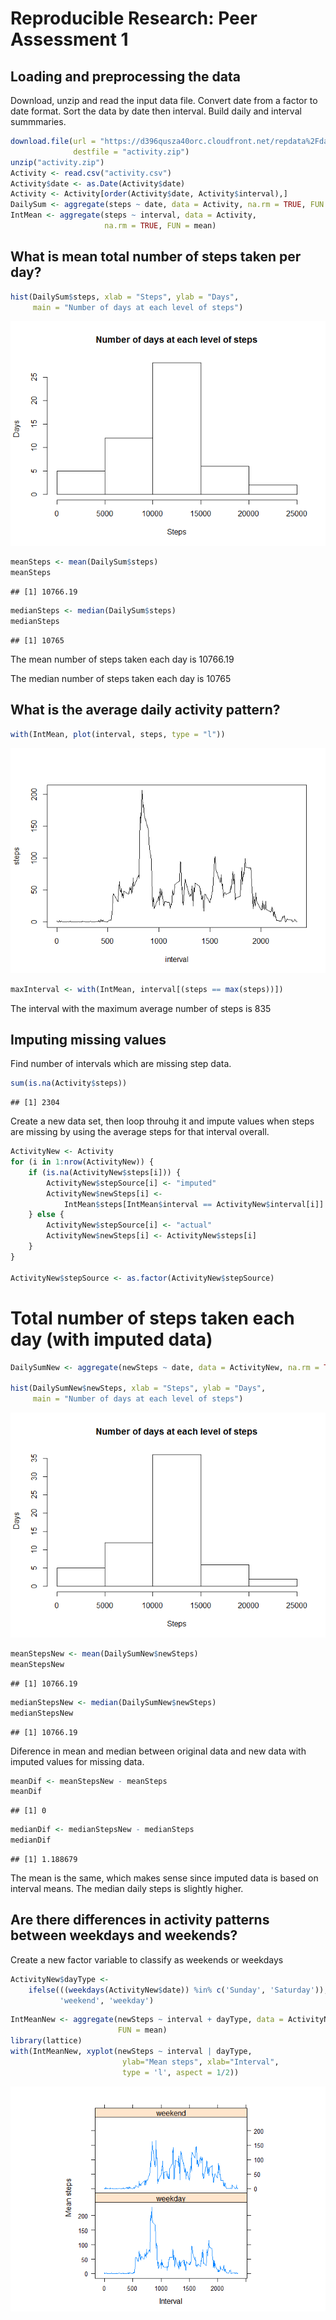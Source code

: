# Reproducible Research: Peer Assessment 1


## Loading and preprocessing the data
Download, unzip and read the input data file.
Convert date from a factor to date format.
Sort the data by date then interval.
Build daily and interval summmaries.


```r
download.file(url = "https://d396qusza40orc.cloudfront.net/repdata%2Fdata%2Factivity.zip",
              destfile = "activity.zip")
unzip("activity.zip")
Activity <- read.csv("activity.csv")
Activity$date <- as.Date(Activity$date)
Activity <- Activity[order(Activity$date, Activity$interval),]
DailySum <- aggregate(steps ~ date, data = Activity, na.rm = TRUE, FUN = sum)
IntMean <- aggregate(steps ~ interval, data = Activity,
                     na.rm = TRUE, FUN = mean)
```



## What is mean total number of steps taken per day?

```r
hist(DailySum$steps, xlab = "Steps", ylab = "Days", 
     main = "Number of days at each level of steps")
```

![](PA1_template_files/figure-html/unnamed-chunk-2-1.png)<!-- -->

```r
meanSteps <- mean(DailySum$steps)
meanSteps
```

```
## [1] 10766.19
```

```r
medianSteps <- median(DailySum$steps)
medianSteps
```

```
## [1] 10765
```

The mean number of steps taken each day is 10766.19

The median number of steps taken each day is 10765




## What is the average daily activity pattern?

```r
with(IntMean, plot(interval, steps, type = "l"))
```

![](PA1_template_files/figure-html/unnamed-chunk-3-1.png)<!-- -->

```r
maxInterval <- with(IntMean, interval[(steps == max(steps))])
```

The interval with the maximum average number of steps is 835




## Imputing missing values

Find number of intervals which are missing step data.


```r
sum(is.na(Activity$steps))
```

```
## [1] 2304
```

Create a new data set, then loop throuhg it and impute values when steps
are missing by using the average steps for that interval overall.

```r
ActivityNew <- Activity
for (i in 1:nrow(ActivityNew)) {
    if (is.na(ActivityNew$steps[i])) {
        ActivityNew$stepSource[i] <- "imputed"
        ActivityNew$newSteps[i] <- 
            IntMean$steps[IntMean$interval == ActivityNew$interval[i]]
    } else {
        ActivityNew$stepSource[i] <- "actual"
        ActivityNew$newSteps[i] <- ActivityNew$steps[i]
    }
}

ActivityNew$stepSource <- as.factor(ActivityNew$stepSource)
```



# Total number of steps taken each day (with imputed data)

```r
DailySumNew <- aggregate(newSteps ~ date, data = ActivityNew, na.rm = TRUE, FUN = sum)

hist(DailySumNew$newSteps, xlab = "Steps", ylab = "Days", 
     main = "Number of days at each level of steps")
```

![](PA1_template_files/figure-html/unnamed-chunk-6-1.png)<!-- -->

```r
meanStepsNew <- mean(DailySumNew$newSteps)
meanStepsNew
```

```
## [1] 10766.19
```

```r
medianStepsNew <- median(DailySumNew$newSteps)
medianStepsNew
```

```
## [1] 10766.19
```

Diference in mean and median between original data and new data with 
imputed values for missing data.

```r
meanDif <- meanStepsNew - meanSteps
meanDif
```

```
## [1] 0
```

```r
medianDif <- medianStepsNew - medianSteps
medianDif
```

```
## [1] 1.188679
```

The mean is the same, which makes sense since imputed data is based on interval
means. The median daily steps is slightly higher.



## Are there differences in activity patterns between weekdays and weekends?
Create a new factor variable to classify as weekends or weekdays

```r
ActivityNew$dayType <- 
    ifelse(((weekdays(ActivityNew$date)) %in% c('Sunday', 'Saturday')),
           'weekend', 'weekday')
```



```r
IntMeanNew <- aggregate(newSteps ~ interval + dayType, data = ActivityNew,
                        FUN = mean)
library(lattice)
with(IntMeanNew, xyplot(newSteps ~ interval | dayType, 
  	                     ylab="Mean steps", xlab="Interval",
                         type = 'l', aspect = 1/2))
```

![](PA1_template_files/figure-html/unnamed-chunk-9-1.png)<!-- -->

